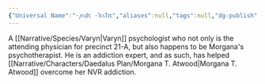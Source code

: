 ```yaml
---
{"Universal Name":"·𐑢𐑦𐑯𐑔𐑱 ·𐑐𐑧𐑯𐑑𐑲𐑤","aliases":null,"tags":null,"dg-publish":true,"Pronouns":"he/him","Full Name":"Winthé Pentile","Role":"Dreamer","Species":"Varyn","Gender":"Genderfluid","permalink":"/narrative/characters/daedalus-plan/dr-winthe-pentile/","dgPassFrontmatter":true}
---
```


A [[Narrative/Species/Varyn\|Varyn]] psychologist who not only is the attending physician for precinct 21-A, but also happens to be Morgana's psychotherapist. He is an addiction expert, and as such, has helped [[Narrative/Characters/Daedalus Plan/Morgana T. Atwood\|Morgana T. Atwood]] overcome her NVR addiction.